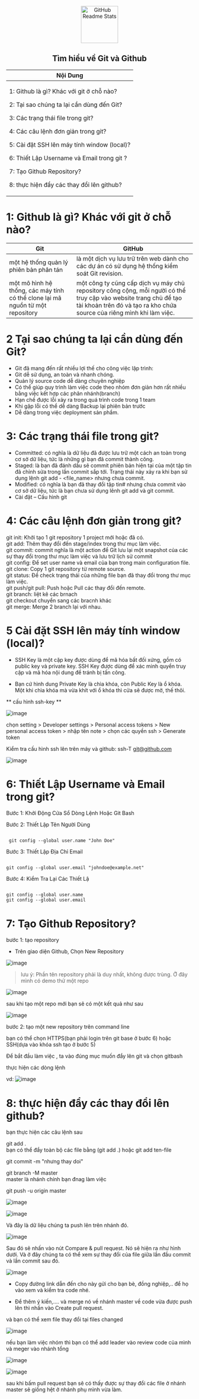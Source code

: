 <p align="center">
 <img width="100px" src="https://upload.wikimedia.org/wikipedia/commons/9/91/Octicons-mark-github.svg" align="center" alt="GitHub Readme Stats" />
 <h2 align="center">Tìm hiểu về Git và Github</h2>
</p>

<div align="center">
 <table >
  <theader>
  <th>
   Nội Dung 
   </th>
   </theader>
  <tbody>
  <td>
   <p>1: Github là gì? Khác với git ở chỗ nào?</p>
   <p>2: Tại sao chúng ta lại cần dùng đến Git?</p>
   <p>3: Các trạng thái file trong git?</p>
   <p>4: Các câu lệnh đơn giản trong git?</p>
   <p>5: Cài đặt SSH lên máy tính window (local)?</p>
   <p>6: Thiết Lập Username và Email trong git ?</p>
   <p>7: Tạo Github Repository?</p>
   <p>8: thực hiện đẩy các thay đổi lên github?</p>
   </td>
   </tbody>
   </table>
</div>

# 1: Github là gì? Khác với git ở chỗ nào?
 <div>
    <table>
      <thead>
        <th>Git</th>
        <th>GitHub</th>
      </thead>
      <tbody>
        <tr>
          <td>một hệ thống quản lý phiên bản phân tán</td>
          <td>là một dịch vụ lưu trữ trên web dành cho các dự án có sử dụng hệ thống kiểm soát Git revision.</td>
        </tr>
        <tr>
          <td>một mô hình hệ thống, các máy tính có thể clone lại mã nguồn từ một repository</td>
          <td>một công ty cũng cấp dịch vụ máy chủ repository công cộng, mỗi người có thể truy cập vào website trang chủ để tạo tài khoản trên đó và tạo ra kho chứa source của riêng mình khi làm việc.</td>
        </tr>
      </tbody>
    </table>
</div>

# 2 Tại sao chúng ta lại cần dùng đến Git?

- Git đã mang đến rất nhiều lợi thế cho công việc lập trình:
- Git dễ sử dụng, an toàn và nhanh chóng.
- Quản lý source code dễ dàng chuyên nghiệp
- Có thể giúp quy trình làm việc code theo nhóm đơn giản hơn rất nhiều bằng việc kết hợp các phân nhánh(branch)
- Hạn chế được lỗi xảy ra trong quá trình code trong 1 team
- Khi gặp lỗi có thể dễ dàng Backup lại phiên bản trước
- Dễ dàng trong việc deployment sản phẩm.

# 3: Các trạng thái file trong git?

- Committed: có nghĩa là dữ liệu đã được lưu trữ một cách an toàn trong cơ sở dữ liệu, tức là những gì bạn đã commit thành công.
- Staged: là bạn đã đánh dấu sẽ commit phiên bản hiện tại của một tập tin đã chỉnh sửa trong lần commit sắp tới. Trạng thái này xảy ra khi bạn sử dụng lệnh git add - <file_name> nhưng chưa commit.
- Modified: có nghĩa là bạn đã thay đổi tập tin# nhưng chưa commit vào cơ sở dữ liệu, tức là bạn chưa sử dụng lênh git add và git commit.
- Cài đặt – Cấu hình git

# 4: Các câu lệnh đơn giản trong git?

git init:  Khởi tạo 1 git repository 1 project mới hoặc đã có.\
git add: Thêm thay đổi đến stage/index trong thư mục làm việc.\
git commit: commit nghĩa là một action để Git lưu lại một snapshot của các sự thay đổi trong thư mục làm việc và lưu trữ lịch sử commit\
git config: Để set user name và email của bạn trong main configuration file.\
git clone:  Copy 1 git repository từ remote source.\
git status: Để check trạng thái của những file bạn đã thay đổi trong thư mục làm việc.\
git push/git pull: Push hoặc Pull các thay đổi đến remote.\
git branch: liệt kê các brnach\
git checkout chuyển sang các bracnh khác\
git merge: Merge 2 branch lại với nhau.

# 5 Cài đặt SSH lên máy tính window (local)?

- SSH Key là một cặp key được dùng để mã hóa bất đối xứng, gồm có public key và private key. SSH Key được dùng để xác minh quyền truy cập và mã hóa nội dung để tránh bị tấn công.

- Bạn cứ hình dung Private Key là chìa khóa, còn Public Key là ổ khóa. Một khi chìa khóa mà vừa khít với ổ khóa thì cửa sẽ được mở, thế thôi.

** cấu hình ssh-key **

![image](https://user-images.githubusercontent.com/109157942/194510538-4559a7b7-6e9b-4e16-8a1c-1ee6cf877263.png)

 chọn setting > Developer settings > Personal access tokens > New personal access token > nhập tên note > chọn các quyền ssh > Generate token
 
 Kiểm tra cấu hình ssh lên trên máy và github: ssh-T git@github.com
 
 ![image](https://user-images.githubusercontent.com/109157942/194510754-dc656a44-8744-4b1c-84c6-aae95c65df54.png)
 
 # 6: Thiết Lập Username và Email trong git?
 
 Bước 1: Khởi Động Cửa Sổ Dòng Lệnh Hoặc Git Bash
 
 Bước 2: Thiết Lập Tên Người Dùng
 
 ```
 
  git config --global user.name "John Doe"
 
 ```
 
 Bước 3: Thiết Lập Địa Chỉ Email
 
 ```
 
 git config --global user.email "johndoe@example.net"
 
 ```
 
 Bước 4: Kiểm Tra Lại Các Thiết Lậ
 
 ```
 
 git config --global user.name
 git config --global user.email
 
 ```
 
 
 # 7: Tạo Github Repository?
 
 bước 1: tạo repository
 
  - Trên giao diện Github, Chọn New Repository
  
 ![image](https://user-images.githubusercontent.com/109157942/194511303-b943d8cb-fa6f-4013-ae3e-adfa0d25779c.png)

> lưu ý: Phần tên repository phải là duy nhất, không được trùng. Ở đây mình có demo thử một repo

![image](https://user-images.githubusercontent.com/109157942/194511484-d271b630-439d-4edb-9186-190972be53e4.png)

sau khi tạo một repo mới bạn sẽ có một kết quả như sau 

![image](https://user-images.githubusercontent.com/109157942/194512003-d53401a2-33f3-4c6b-be0b-4bccb625da90.png)

bước 2: tạo một new repository trên command line

bạn có thể chọn HTTPS(bạn phải login trên git base ở bước 6) hoặc SSH(dựa vào khóa ssh tạo ở bước 5)

Để bắt đầu làm việc , ta vào đúng mục muốn đẩy lên git và chọn gitbash

thực hiện các dòng lệnh 

vd:
![image](https://user-images.githubusercontent.com/109157942/194513622-ef94337c-d16e-473a-aac0-1b08a841cce7.png)


# 8: thực hiện đẩy các thay đổi lên github?

bạn thực hiện các câu lệnh sau

git add .\
bạn có thể đẩy toàn bộ các file bằng (git add .) hoặc  git add ten-file

git commit -m "nhưng thay doi"

git branch -M master\
master là nhánh chính bạn đnag làm việc 

git push -u origin master


![image](https://user-images.githubusercontent.com/109157942/194514329-300d4b3a-6db7-446b-b583-1873737e9322.png)

![image](https://user-images.githubusercontent.com/109157942/194515274-fcdbc60c-77a6-4ab4-b838-29bdd5c5cea8.png)

Và đây là dữ liệu chúng ta push lên trên nhánh đó.

![image](https://user-images.githubusercontent.com/109157942/194515472-ee2888a3-6abf-4913-a9a1-91b4e337f985.png)

Sau đó sẽ nhấn vào nút Compare & pull request. Nó sẽ hiện ra như hình dưới. Và ở đây chúng ta có thể xem sự thay đổi của file giữa lần đầu commit và lần commit sau đó.

![image](https://user-images.githubusercontent.com/109157942/194515554-4fceb5e4-cb7d-4740-846f-4d5c6263ee96.png)

- Copy đường link dẫn đến cho này gửi cho bạn bè, đồng nghiệp,.. để họ vào xem và kiểm tra code nhé.

- Để thêm ý kiến,…. và merge nó về nhánh master về code vừa được push lên thì nhấn vào Create pull request.

và bạn có thể xem  file thay đổi tại files changed

![image](https://user-images.githubusercontent.com/109157942/194515698-b9a5a411-d454-41ee-b999-6ad501862d96.png)

nếu bạn làm việc nhóm thì bạn có thể add leader vào review code của mình và meger vào nhánh tổng

![image](https://user-images.githubusercontent.com/109157942/194516375-6788c012-5cb2-4ac9-95ae-221a36245091.png)

![image](https://user-images.githubusercontent.com/109157942/194516196-23837bda-58fa-4f66-abf2-11fc7dace0ce.png)

sau khi bấm pull request bạn sẽ có thấy được sự thay đổi các file ở  nhánh master sẽ giống hệt  ở nhánh phụ mình vừa làm.













 
